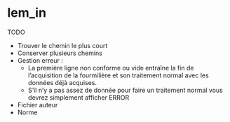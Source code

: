 # lem_in

TODO
  - Trouver le chemin le plus court
  - Conserver plusieurs chemins
  - Gestion erreur :
      - La première ligne non conforme ou vide entraîne la fin de l’acquisition de la fourmilière
        et son traitement normal avec les données déjà acquises.
      - S’il n’y a pas assez de donnée pour faire un traitement normal vous devrez simplement
        afficher ERROR
  - Fichier auteur
  - Norme
